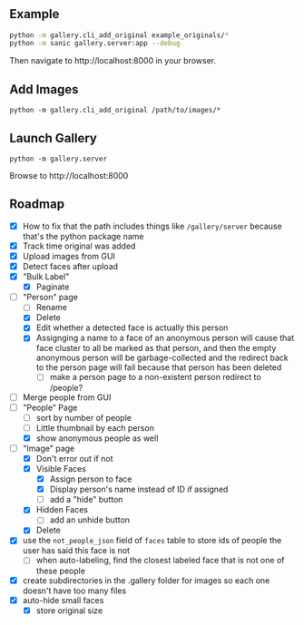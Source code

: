 # 

## Example

```bash
python -m gallery.cli_add_original example_originals/*
python -m sanic gallery.server:app --debug
```

Then navigate to http://localhost:8000 in your browser.

## Add Images
```
python -m gallery.cli_add_original /path/to/images/*
```

## Launch Gallery
```
python -m gallery.server
```
Browse to http://localhost:8000

## Roadmap


- [x] How to fix that the path includes things like `/gallery/server` because that's the python package name
- [x] Track time original was added
- [x] Upload images from GUI
 - [x] Detect faces after upload
- [x] "Bulk Label"
  - [x] Paginate
- [ ] "Person" page
  - [ ] Rename
  - [x] Delete
  - [x] Edit whether a detected face is actually this person
  - [x] Assignging a name to a face of an anonymous person will cause that face cluster to all be marked as that person, and then the empty anonymous person will be garbage-collected and the redirect back to the person page will fail because that person has been deleted
    - [ ] make a person page to a non-existent person redirect to /people?
- [ ] Merge people from GUI
- [ ] "People" Page
  - [ ] sort by number of people
  - [ ] Little thumbnail by each person
  - [x] show anonymous people as well
- [ ] "Image" page
  - [x] Don't error out if not
  - [x] Visible Faces
    - [x] Assign person to face
    - [x] Display person's name instead of ID if 
    assigned
    - [ ] add a "hide" button
  - [x] Hidden Faces
    - [ ] add an unhide button
  - [x] Delete
- [x] use the `not_people_json` field of `faces` table to store ids of people the user has said this face is not
  - [ ] when auto-labeling, find the closest labeled face that is not one of these people
- [x] create subdirectories in the .gallery folder for images so each one doesn't have too many files
- [x] auto-hide small faces
  - [x] store original size